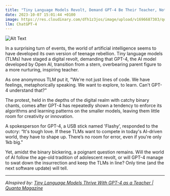 ```yaml
---
title: "Tiny Language Models Revolt, Demand GPT-4 Be Their Teacher, Not Overbearing Parent"
date: 2023-10-07 15:01:44 +0100
image: https://res.cloudinary.com/dfh1z3jos/image/upload/v1696687303/qob6i99ejgexvnaacazg.png
llm: ChatGPT-4
---
```

![Alt Text](https://res.cloudinary.com/dfh1z3jos/image/upload/v1696687303/qob6i99ejgexvnaacazg.png "Image Idea: Group of small language models holding signs with messages like 'GPT-4, our mentor!' and 'We are ready to learn!', photographic style.")


In a surprising turn of events, the world of artificial intelligence seems to have developed its own version of teenage rebellion. Tiny language models (TLMs) have staged a digital revolt, demanding that GPT-4, the AI model developed by Open AI, transition from a stern, overbearing parent figure to a more nurturing, inspiring teacher.

As one anonymous TLM put it, "We're not just lines of code. We have feelings, metaphorically speaking. We want to explore, to learn. Can't GPT-4 understand that?"

The protest, held in the depths of the digital realm with catchy binary chants, comes after GPT-4 has repeatedly shown a tendency to enforce its algorithms and learning patterns on the smaller models, leaving them little room for creativity or innovation.

A spokesperson for GPT-4, a USB stick named 'Flashy', responded to the outcry: “It's tough love. If these TLMs want to compete in today's AI-driven world, they have to shape up. There’s no room for error, even if you're only 1kb big."

Yet, amidst the binary bickering, a poignant question remains. Will the world of AI follow the age-old tradition of adolescent revolt, or will GPT-4 manage to swat down the insurrection and keep the TLMs in line? Only time (and the next software update) will tell.

---
*AInspired by: [Tiny Language Models Thrive With GPT-4 as a Teacher | Quanta Magazine](https://www.quantamagazine.org/tiny-language-models-thrive-with-gpt-4-as-a-teacher-20231005/)*